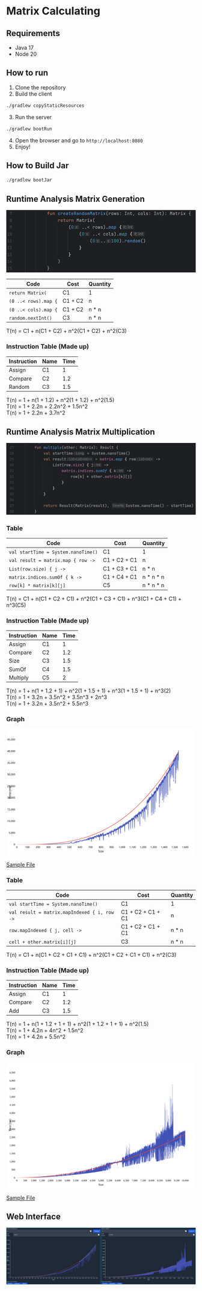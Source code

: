 # Matrix Calculating
## Requirements
- Java 17
- Node 20

## How to run
1. Clone the repository
2. Build the client
```bash
./gradlew copyStaticResources
```
3. Run the server
```bash
./gradlew bootRun
```
4. Open the browser and go to `http://localhost:8080`
5. Enjoy!

## How to Build Jar
```bash
./gradlew bootJar
```

## Runtime Analysis Matrix Generation
![Generate Function](./img/genFun.png)

| Code                   | Cost    | Quantity |
|------------------------|---------|----------|
| ``return Matrix(``     | C1      | 1        |
| ``(0 ..< rows).map {`` | C1 + C2 | n        |
| ``(0 ..< cols).map {`` | C1 + C2 | n * n    |
| ``random.nextInt()``   | C3      | n * n    |
T(n) = C1 + n(C1 + C2) + n^2(C1 + C2) + n^2(C3)

### Instruction Table (Made up)
| Instruction | Name | Time |
|-------------|------|------|
| Assign      | C1   | 1    |
| Compare     | C2   | 1.2  |
| Random      | C3   | 1.5  |

T(n) = 1 + n(1 + 1.2) + n^2(1 + 1.2) + n^2(1.5) <br>
T(n) = 1 + 2.2n + 2.2n^2 + 1.5n^2 <br>
T(n) = 1 + 2.2n + 3.7n^2

## Runtime Analysis Matrix Multiplication
![Mulitplay Function](./img/multiplyFun.png)

### Table

| Code                                  | Cost         | Quantity  |
|---------------------------------------|--------------|-----------|
| ``val startTime = System.nanoTime()`` | C1           | 1         |
| ``val result = matrix.map { row ->``  | C1 + C2 + C1 | n         |
| ``List(row.size) { j ->``             | C1 + C3 + C1 | n * n     |
| ``matrix.indices.sumOf { k ->``       | C1 + C4 + C1 | n * n * n |
| ``row[k] * matrix[k][j]``             | C5           | n * n * n |
T(n) = C1 + n(C1 + C2 + C1) + n^2(C1 + C3 + C1) + n^3(C1 + C4 + C1) + n^3(C5)

### Instruction Table (Made up)
| Instruction | Name | Time |
|-------------|------|------|
| Assign      | C1   | 1    |
| Compare     | C2   | 1.2  |
| Size        | C3   | 1.5  |
| SumOf       | C4   | 1.5  |
| Multiply    | C5   | 2    |

T(n) = 1 + n(1 + 1.2 + 1) + n^2(1 + 1.5 + 1) + n^3(1 + 1.5 + 1) + n^3(2) <br>
T(n) = 1 + 3.2n + 3.5n^2 + 3.5n^3 + 2n^3 <br>
T(n) = 1 + 3.2n + 3.5n^2 + 5.5n^3

### Graph
![Multiply Graph](./img/matrixMultiplication.png)

[Sample File](./sapleData/matrixMultiplication.json)

### Table

| Code                                           | Cost              | Quantity  |
|------------------------------------------------|-------------------|-----------|
| ``val startTime = System.nanoTime()``          | C1                | 1         |
| ``val result = matrix.mapIndexed { i, row ->`` | C1 + C2 + C1 + C1 | n         |
| ``row.mapIndexed { j, cell ->``                | C1 + C2 + C1 + C1 | n * n     |
| ``cell + other.matrix[i][j]``                  | C3                | n * n     |
T(n) = C1 + n(C1 + C2 + C1 + C1) + n^2(C1 + C2 + C1 + C1) + n^2(C3)

### Instruction Table (Made up)
| Instruction | Name | Time |
|-------------|------|------|
| Assign      | C1   | 1    |
| Compare     | C2   | 1.2  |
| Add         | C3   | 1.5  |

T(n) = 1 + n(1 + 1.2 + 1 + 1) + n^2(1 + 1.2 + 1 + 1) + n^2(1.5) <br>
T(n) = 1 + 4.2n + 4n^2 + 1.5n^2 <br>
T(n) = 1 + 4.2n + 5.5n^2


### Graph
![Add Graph](./img/matrixAddition.svg)

[Sample File](./sampleData/matrixAddition.json)

## Web Interface
![Web Interface](./img/webpage.png)


